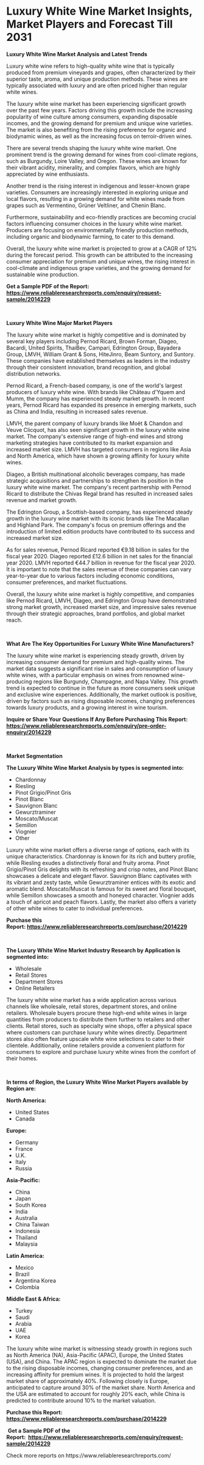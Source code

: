 <p><h1>Luxury White Wine Market Insights, Market Players and Forecast Till 2031</h1></p><p><strong>Luxury White Wine Market Analysis and Latest Trends</strong></p>
<p><p>Luxury white wine refers to high-quality white wine that is typically produced from premium vineyards and grapes, often characterized by their superior taste, aroma, and unique production methods. These wines are typically associated with luxury and are often priced higher than regular white wines.</p><p>The luxury white wine market has been experiencing significant growth over the past few years. Factors driving this growth include the increasing popularity of wine culture among consumers, expanding disposable incomes, and the growing demand for premium and unique wine varieties. The market is also benefiting from the rising preference for organic and biodynamic wines, as well as the increasing focus on terroir-driven wines.</p><p>There are several trends shaping the luxury white wine market. One prominent trend is the growing demand for wines from cool-climate regions, such as Burgundy, Loire Valley, and Oregon. These wines are known for their vibrant acidity, minerality, and complex flavors, which are highly appreciated by wine enthusiasts.</p><p>Another trend is the rising interest in indigenous and lesser-known grape varieties. Consumers are increasingly interested in exploring unique and local flavors, resulting in a growing demand for white wines made from grapes such as Vermentino, Grüner Veltliner, and Chenin Blanc.</p><p>Furthermore, sustainability and eco-friendly practices are becoming crucial factors influencing consumer choices in the luxury white wine market. Producers are focusing on environmentally friendly production methods, including organic and biodynamic farming, to cater to this demand.</p><p>Overall, the luxury white wine market is projected to grow at a CAGR of 12% during the forecast period. This growth can be attributed to the increasing consumer appreciation for premium and unique wines, the rising interest in cool-climate and indigenous grape varieties, and the growing demand for sustainable wine production.</p></p>
<p><strong>Get a Sample PDF of the Report:&nbsp; <a href="https://www.reliableresearchreports.com/enquiry/request-sample/2014229">https://www.reliableresearchreports.com/enquiry/request-sample/2014229</a></strong></p>
<p>&nbsp;</p>
<p><strong>Luxury White Wine Major Market Players</strong></p>
<p><p>The luxury white wine market is highly competitive and is dominated by several key players including Pernod Ricard, Brown Forman, Diageo, Bacardi, United Spirits, ThaiBev, Campari, Edrington Group, Bayadera Group, LMVH, William Grant & Sons, HiteJinro, Beam Suntory, and Suntory. These companies have established themselves as leaders in the industry through their consistent innovation, brand recognition, and global distribution networks.</p><p>Pernod Ricard, a French-based company, is one of the world's largest producers of luxury white wine. With brands like Château d'Yquem and Mumm, the company has experienced steady market growth. In recent years, Pernod Ricard has expanded its presence in emerging markets, such as China and India, resulting in increased sales revenue.</p><p>LMVH, the parent company of luxury brands like Moët & Chandon and Veuve Clicquot, has also seen significant growth in the luxury white wine market. The company's extensive range of high-end wines and strong marketing strategies have contributed to its market expansion and increased market size. LMVH has targeted consumers in regions like Asia and North America, which have shown a growing affinity for luxury white wines.</p><p>Diageo, a British multinational alcoholic beverages company, has made strategic acquisitions and partnerships to strengthen its position in the luxury white wine market. The company's recent partnership with Pernod Ricard to distribute the Chivas Regal brand has resulted in increased sales revenue and market growth.</p><p>The Edrington Group, a Scottish-based company, has experienced steady growth in the luxury wine market with its iconic brands like The Macallan and Highland Park. The company's focus on premium offerings and the introduction of limited edition products have contributed to its success and increased market size.</p><p>As for sales revenue, Pernod Ricard reported €9.18 billion in sales for the fiscal year 2020. Diageo reported £12.6 billion in net sales for the financial year 2020. LMVH reported €44.7 billion in revenue for the fiscal year 2020. It is important to note that the sales revenue of these companies can vary year-to-year due to various factors including economic conditions, consumer preferences, and market fluctuations.</p><p>Overall, the luxury white wine market is highly competitive, and companies like Pernod Ricard, LMVH, Diageo, and Edrington Group have demonstrated strong market growth, increased market size, and impressive sales revenue through their strategic approaches, brand portfolios, and global market reach.</p></p>
<p>&nbsp;</p>
<p><strong>What Are The Key Opportunities For Luxury White Wine Manufacturers?</strong></p>
<p><p>The luxury white wine market is experiencing steady growth, driven by increasing consumer demand for premium and high-quality wines. The market data suggests a significant rise in sales and consumption of luxury white wines, with a particular emphasis on wines from renowned wine-producing regions like Burgundy, Champagne, and Napa Valley. This growth trend is expected to continue in the future as more consumers seek unique and exclusive wine experiences. Additionally, the market outlook is positive, driven by factors such as rising disposable incomes, changing preferences towards luxury products, and a growing interest in wine tourism.</p></p>
<p><strong>Inquire or Share Your Questions If Any Before Purchasing This Report: <a href="https://www.reliableresearchreports.com/enquiry/pre-order-enquiry/2014229">https://www.reliableresearchreports.com/enquiry/pre-order-enquiry/2014229</a></strong></p>
<p>&nbsp;</p>
<p><strong>Market Segmentation</strong></p>
<p><strong>The Luxury White Wine Market Analysis by types is segmented into:</strong></p>
<p><ul><li>Chardonnay</li><li>Riesling</li><li>Pinot Grigio/Pinot Gris</li><li>Pinot Blanc</li><li>Sauvignon Blanc</li><li>Gewurztraminer</li><li>Moscato/Muscat</li><li>Semillon</li><li>Viognier</li><li>Other</li></ul></p>
<p><p>Luxury white wine market offers a diverse range of options, each with its unique characteristics. Chardonnay is known for its rich and buttery profile, while Riesling exudes a distinctively floral and fruity aroma. Pinot Grigio/Pinot Gris delights with its refreshing and crisp notes, and Pinot Blanc showcases a delicate and elegant flavor. Sauvignon Blanc captivates with its vibrant and zesty taste, while Gewurztraminer entices with its exotic and aromatic blend. Moscato/Muscat is famous for its sweet and floral bouquet, while Semillon showcases a smooth and honeyed character. Viognier adds a touch of apricot and peach flavors. Lastly, the market also offers a variety of other white wines to cater to individual preferences.</p></p>
<p><strong>Purchase this Report:&nbsp;<a href="https://www.reliableresearchreports.com/purchase/2014229">https://www.reliableresearchreports.com/purchase/2014229</a></strong></p>
<p>&nbsp;</p>
<p><strong>The Luxury White Wine Market Industry Research by Application is segmented into:</strong></p>
<p><ul><li>Wholesale</li><li>Retail Stores</li><li>Department Stores</li><li>Online Retailers</li></ul></p>
<p><p>The luxury white wine market has a wide application across various channels like wholesale, retail stores, department stores, and online retailers. Wholesale buyers procure these high-end white wines in large quantities from producers to distribute them further to retailers and other clients. Retail stores, such as specialty wine shops, offer a physical space where customers can purchase luxury white wines directly. Department stores also often feature upscale white wine selections to cater to their clientele. Additionally, online retailers provide a convenient platform for consumers to explore and purchase luxury white wines from the comfort of their homes.</p></p>
<p>&nbsp;</p>
<p><strong>In terms of Region, the Luxury White Wine Market Players available by Region are:</strong></p>
<p>
    <p> <strong> North America: </strong>
        <ul>
            <li>United States</li>
            <li>Canada</li>
        </ul>
        </p> 
    <p> <strong> Europe: </strong>
        <ul>
            <li>Germany</li>
            <li>France</li>
            <li>U.K.</li>
            <li>Italy</li>
            <li>Russia</li>
        </ul>
        </p> 
    <p> <strong> Asia-Pacific: </strong>
        <ul>
            <li>China</li>
            <li>Japan</li>
            <li>South Korea</li>
            <li>India</li>
            <li>Australia</li>
            <li>China Taiwan</li>
            <li>Indonesia</li>
            <li>Thailand</li>
            <li>Malaysia</li>
        </ul>
        </p> 
    <p> <strong> Latin America: </strong>
        <ul>
            <li>Mexico</li>
            <li>Brazil</li>
            <li>Argentina Korea</li>
            <li>Colombia</li>
        </ul>
        </p> 
    <p> <strong> Middle East & Africa: </strong>
        <ul>
            <li>Turkey</li>
            <li>Saudi</li>
            <li>Arabia</li>
            <li>UAE</li>
            <li>Korea</li>
        </ul>
    </p>
    </p>
<p><p>The luxury white wine market is witnessing steady growth in regions such as North America (NA), Asia-Pacific (APAC), Europe, the United States (USA), and China. The APAC region is expected to dominate the market due to the rising disposable incomes, changing consumer preferences, and an increasing affinity for premium wines. It is projected to hold the largest market share of approximately 40%. Following closely is Europe, anticipated to capture around 30% of the market share. North America and the USA are estimated to account for roughly 20% each, while China is predicted to contribute around 10% to the market valuation.</p></p>
<p><strong>Purchase this Report: <a href="https://www.reliableresearchreports.com/purchase/2014229">https://www.reliableresearchreports.com/purchase/2014229</a></strong></p>
<p>&nbsp;<strong>Get a Sample PDF of the Report:&nbsp;&nbsp;<a href="https://www.reliableresearchreports.com/enquiry/request-sample/2014229">https://www.reliableresearchreports.com/enquiry/request-sample/2014229</a></strong></p>
<p><strong></strong></p>
<p>Check more reports on https://www.reliableresearchreports.com/</p>